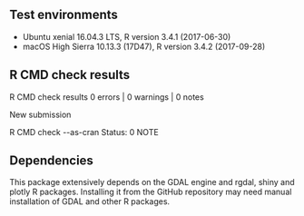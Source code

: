 ## Test environments
* Ubuntu xenial 16.04.3 LTS, R version 3.4.1 (2017-06-30)
* macOS High Sierra 10.13.3 (17D47), R version 3.4.2 (2017-09-28)

## R CMD check results
R CMD check results
0 errors | 0 warnings | 0 notes

New submission

R CMD check --as-cran
Status: 0 NOTE

## Dependencies
This package extensively depends on the GDAL engine and rgdal, shiny and plotly R packages.
Installing it from the GitHub repository may need manual installation of GDAL and other R packages.
